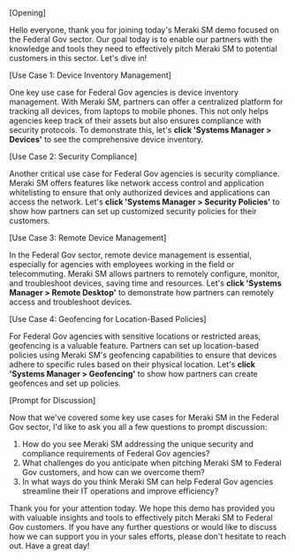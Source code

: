 [Opening]

Hello everyone, thank you for joining today's Meraki SM demo focused on the Federal Gov sector. Our goal today is to enable our partners with the knowledge and tools they need to effectively pitch Meraki SM to potential customers in this sector. Let's dive in!

[Use Case 1: Device Inventory Management]

One key use case for Federal Gov agencies is device inventory management. With Meraki SM, partners can offer a centralized platform for tracking all devices, from laptops to mobile phones. This not only helps agencies keep track of their assets but also ensures compliance with security protocols. To demonstrate this, let's **click 'Systems Manager > Devices'** to see the comprehensive device inventory.

[Use Case 2: Security Compliance]

Another critical use case for Federal Gov agencies is security compliance. Meraki SM offers features like network access control and application whitelisting to ensure that only authorized devices and applications can access the network. Let's **click 'Systems Manager > Security Policies'** to show how partners can set up customized security policies for their customers.

[Use Case 3: Remote Device Management]

In the Federal Gov sector, remote device management is essential, especially for agencies with employees working in the field or telecommuting. Meraki SM allows partners to remotely configure, monitor, and troubleshoot devices, saving time and resources. Let's **click 'Systems Manager > Remote Desktop'** to demonstrate how partners can remotely access and troubleshoot devices.

[Use Case 4: Geofencing for Location-Based Policies]

For Federal Gov agencies with sensitive locations or restricted areas, geofencing is a valuable feature. Partners can set up location-based policies using Meraki SM's geofencing capabilities to ensure that devices adhere to specific rules based on their physical location. Let's **click 'Systems Manager > Geofencing'** to show how partners can create geofences and set up policies.

[Prompt for Discussion]

Now that we've covered some key use cases for Meraki SM in the Federal Gov sector, I'd like to ask you all a few questions to prompt discussion:

1. How do you see Meraki SM addressing the unique security and compliance requirements of Federal Gov agencies?
2. What challenges do you anticipate when pitching Meraki SM to Federal Gov customers, and how can we overcome them?
3. In what ways do you think Meraki SM can help Federal Gov agencies streamline their IT operations and improve efficiency?

Thank you for your attention today. We hope this demo has provided you with valuable insights and tools to effectively pitch Meraki SM to Federal Gov customers. If you have any further questions or would like to discuss how we can support you in your sales efforts, please don't hesitate to reach out. Have a great day!